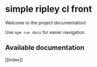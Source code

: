 # simple ripley cl front

Welcome to the project documentation!

Use `npm run docs` for easier navigation.

## Available documentation

[[index]]
